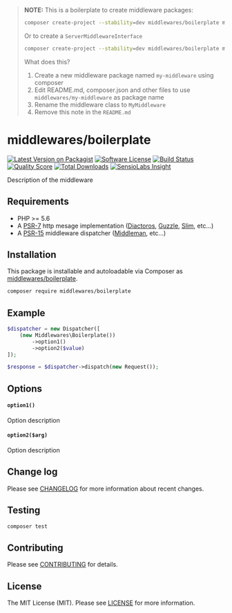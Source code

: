 > **NOTE:** This is a boilerplate to create middleware packages:
>
> ```sh
> composer create-project --stability=dev middlewares/boilerplate my-middleware
> ```
> Or to create a `ServerMiddlewareInterface`
>
> ```sh
> composer create-project --stability=dev middlewares/boilerplate my-middleware dev-server
> ```
>
> What does this?
>
> 1. Create a new middleware package named `my-middleware` using composer
> 2. Edit README.md, composer.json and other files to use `middlewares/my-middleware` as package name
> 3. Rename the middleware class to `MyMiddleware`
> 4. Remove this note in the `README.md`

# middlewares/boilerplate

[![Latest Version on Packagist][ico-version]][link-packagist]
[![Software License][ico-license]](LICENSE.md)
[![Build Status][ico-travis]][link-travis]
[![Quality Score][ico-scrutinizer]][link-scrutinizer]
[![Total Downloads][ico-downloads]][link-downloads]
[![SensioLabs Insight][ico-sensiolabs]][link-sensiolabs]

Description of the middleware

## Requirements

* PHP >= 5.6
* A [PSR-7](https://packagist.org/providers/psr/http-message-implementation) http mesage implementation ([Diactoros](https://github.com/zendframework/zend-diactoros), [Guzzle](https://github.com/guzzle/psr7), [Slim](https://github.com/slimphp/Slim), etc...)
* A [PSR-15](https://github.com/http-interop/http-middleware) middleware dispatcher ([Middleman](https://github.com/mindplay-dk/middleman), etc...)

## Installation

This package is installable and autoloadable via Composer as [middlewares/boilerplate](https://packagist.org/packages/middlewares/boilerplate).

```sh
composer require middlewares/boilerplate
```

## Example

```php
$dispatcher = new Dispatcher([
	(new Middlewares\Boilerplate())
		->option1()
		->option2($value)
]);

$response = $dispatcher->dispatch(new Request());
```

## Options

#### `option1()`

Option description

#### `option2($arg)`

Option description

## Change log

Please see [CHANGELOG](CHANGELOG.md) for more information about recent changes.

## Testing

```sh
composer test
```

## Contributing

Please see [CONTRIBUTING](CONTRIBUTING.md) for details.

## License

The MIT License (MIT). Please see [LICENSE](LICENSE) for more information.

[ico-version]: https://img.shields.io/packagist/v/middlewares/boilerplate.svg?style=flat-square
[ico-license]: https://img.shields.io/badge/license-MIT-brightgreen.svg?style=flat-square
[ico-travis]: https://img.shields.io/travis/middlewares/boilerplate/master.svg?style=flat-square
[ico-scrutinizer]: https://img.shields.io/scrutinizer/g/middlewares/boilerplate.svg?style=flat-square
[ico-downloads]: https://img.shields.io/packagist/dt/middlewares/boilerplate.svg?style=flat-square
[ico-sensiolabs]: https://img.shields.io/sensiolabs/i/36786f5a-2a15-4399-8817-8f24fcd8c0b4.svg?style=flat-square

[link-packagist]: https://packagist.org/packages/middlewares/boilerplate
[link-travis]: https://travis-ci.org/middlewares/boilerplate
[link-scrutinizer]: https://scrutinizer-ci.com/g/middlewares/boilerplate
[link-downloads]: https://packagist.org/packages/middlewares/boilerplate
[link-sensiolabs]: https://insight.sensiolabs.com/projects/36786f5a-2a15-4399-8817-8f24fcd8c0b4
